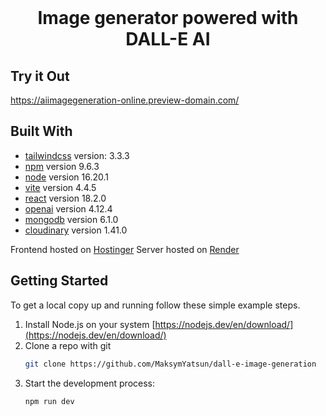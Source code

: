 <!-- PROJECT LOGO -->
<br>
<div align="center">
  <h1>
    <b>Image generator powered with DALL-E AI</b>
  </h1>
</div>

<!-- ABOUT THE PROJECT -->

## Try it Out

https://aiimagegeneration-online.preview-domain.com/

## Built With

- [tailwindcss](https://tailwindcss.com/) version: 3.3.3
- [npm](https://www.npmjs.com/) version 9.6.3
- [node](https://nodejs.org/) version 16.20.1
- [vite](https://vitejs.dev/) version 4.4.5
- [react](https://react.dev/) version 18.2.0
- [openai](https://openai.com/) version 4.12.4
- [mongodb](https://www.mongodb.com/) version 6.1.0
- [cloudinary](https://cloudinary.com/) version 1.41.0

Frontend hosted on [Hostinger](hostinger.com)
Server hosted on [Render](https://render.com/)

<!-- GETTING STARTED -->

## Getting Started

To get a local copy up and running follow these simple example steps.

1. Install Node.js on your system [https://nodejs.dev/en/download/](https://nodejs.dev/en/download/)
2. Clone a repo with git
   ```sh
   git clone https://github.com/MaksymYatsun/dall-e-image-generation
   ```
3. Start the development process:
   ```sh
   npm run dev
   ```
